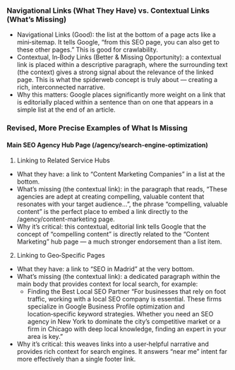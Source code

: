 ### Navigational Links (What They Have) vs. Contextual Links (What’s Missing)
- Navigational Links (Good): the list at the bottom of a page acts like a mini‑sitemap. It tells Google, “from this SEO page, you can also get to these other pages.” This is good for crawlability.
- Contextual, In‑Body Links (Better & Missing Opportunity): a contextual link is placed within a descriptive paragraph, where the surrounding text (the context) gives a strong signal about the relevance of the linked page. This is what the spiderweb concept is truly about — creating a rich, interconnected narrative.
- Why this matters: Google places significantly more weight on a link that is editorially placed within a sentence than on one that appears in a simple list at the end of an article.

### Revised, More Precise Examples of What Is Missing
#### Main SEO Agency Hub Page (/agency/search-engine-optimization)
1) Linking to Related Service Hubs
- What they have: a link to “Content Marketing Companies” in a list at the bottom.
- What’s missing (the contextual link): in the paragraph that reads, “These agencies are adept at creating compelling, valuable content that resonates with your target audience…”, the phrase “compelling, valuable content” is the perfect place to embed a link directly to the /agency/content-marketing page.
- Why it’s critical: this contextual, editorial link tells Google that the concept of “compelling content” is directly related to the “Content Marketing” hub page — a much stronger endorsement than a list item.

2) Linking to Geo‑Specific Pages
- What they have: a link to “SEO in Madrid” at the very bottom.
- What’s missing (the contextual link): a dedicated paragraph within the main body that provides context for local search, for example:
  - Finding the Best Local SEO Partner
    “For businesses that rely on foot traffic, working with a local SEO company is essential. These firms specialize in Google Business Profile optimization and location‑specific keyword strategies. Whether you need an SEO agency in New York to dominate the city’s competitive market or a firm in Chicago with deep local knowledge, finding an expert in your area is key.”
- Why it’s critical: this weaves links into a user‑helpful narrative and provides rich context for search engines. It answers “near me” intent far more effectively than a single footer link.
